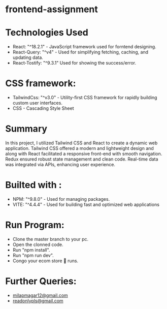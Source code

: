 # frontend-assignment

# Technologies Used
- React: "^18.2.1" - JavaScript framework used for forntend designing.
- React-Query: "^v4" - Used for simplifying fetching, caching, and updating data.
- React-Tostify: "^9.3.1" Used for showing the success/error.

# CSS framework:
- TailwindCss: "^v3.0" - Utility-first CSS framework for rapidly building custom user interfaces.
- CSS - Cascading Style Sheet

# Summary
In this project, I utilized Tailwind CSS and React to create a dynamic web application. Tailwind CSS offered a modern and lightweight design and along with React facilitated a responsive front-end with smooth navigation. 
Redux ensured robust state management and clean code.
Real-time data was integrated via APIs, enhancing user experience. 

# Builted with :
- NPM: "^9.8.0" - Used for managing packages.
- VITE: "^4.4.4" - Used for building fast and optimized web applications

# Run Program:
- Clone the master branch to your pc.
- Open the clonned code.
- Run "npm install".
- Run "npm run dev".
- Congo your ecom store 🛒 runs.

# Further Queries:
- milapmagar12@gmail.com
- readonlypls@gmail.com